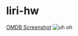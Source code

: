# liri-hw

[OMDB Screenshot](https://github.com/jhadev/liri-hw/blob/master/images/movieThis.PNG)
![uh oh](https://github.com/jhadev/liri-hw/raw/master/images/movieThis.PNG)
